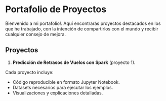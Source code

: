 # Portafolio de Proyectos

Bienvenido a mi portafolio!. Aquí encontrarás proyectos destacados en los que he trabajado, con la intención de compartirlos con el mundo y recibir cualquier consejo de mejora.

## Proyectos
1. **Predicción de Retrasos de Vuelos con Spark** (proyecto 1).

Cada proyecto incluye:
- Código reproducible en formato Jupyter Notebook.
- Datasets necesarios para ejecutar los ejemplos.
- Visualizaciones y explicaciones detalladas.
